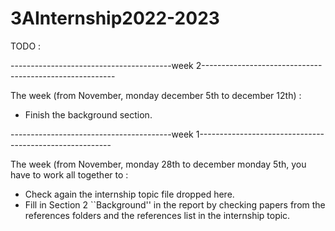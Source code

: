 # 3AInternship2022-2023

TODO : 


----------------------------------------week 2-------------------------------------------------------- 

The week (from November, monday december 5th to december 12th) : 
- Finish the background section.

----------------------------------------week 1-------------------------------------------------------- 

The week (from November, monday 28th to december monday 5th, you have to work all together to : 
- Check again the internship topic file dropped here. 
- Fill in Section 2 ``Background'' in the report by checking papers from the references folders and the references list in the internship topic. 
